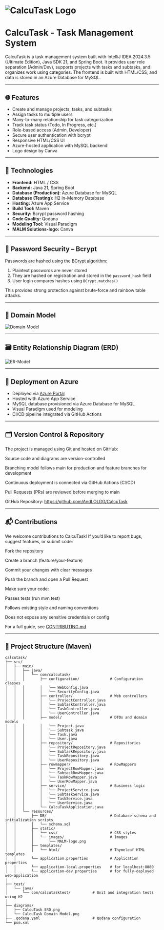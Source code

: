 # ![CalcuTask Logo](src/main/resources/static/images/malm-logo.png)
# CalcuTask - Task Management System 

CalcuTask is a task management system built with IntelliJ IDEA 2024.3.5 (Ultimate Edition), Java SDK 21, and Spring Boot. It provides user role separation (Admin/Dev), supports projects with tasks and subtasks, and organizes work using categories. The frontend is built with HTML/CSS, and data is stored in an Azure Database for MySQL.

---

## 🌐 Features

- Create and manage projects, tasks, and subtasks
- Assign tasks to multiple users
- Many-to-many relationship for task categorization
- Track task status (Todo, In Progress, etc.)
- Role-based access (Admin, Developer)
- Secure user authentication with bcrypt
- Responsive HTML/CSS UI
- Azure-hosted application with MySQL backend
- Logo design by Canva

---

## 🧱 Technologies

- **Frontend:** HTML / CSS
- **Backend:** Java 21, Spring Boot
- **Database (Production):** Azure Database for MySQL
- **Database (Testing):** H2 In-Memory Database
- **Hosting:** Azure App Service
- **Build Tool:** Maven
- **Security:** Bcrypt password hashing
- **Code Quality:** Qodana
- **Modeling Tool:** Visual Paradigm
- **MALM Solutions-logo:** Canva

---

## 🔐 Password Security – Bcrypt

Passwords are hashed using the [BCrypt algorithm](https://en.wikipedia.org/wiki/Bcrypt):

1. Plaintext passwords are never stored
2. They are hashed on registration and stored in the `password_hash` field
3. User login compares hashes using `BCrypt.matches()`

This provides strong protection against brute-force and rainbow table attacks.

---

## 📐 Domain Model

![Domain Model](https://github.com/AndLOLGG/CalcuTask/blob/main/diagrams/CalcuTask%20Domain%20Model.png)

---

## 🗃️ Entity Relationship Diagram (ERD)

![ER-Model](https://github.com/AndLOLGG/CalcuTask/blob/main/diagrams/CalcuTask%20ERD.png)

---

## 🚀 Deployment on Azure

- Deployed via [Azure Portal](https://portal.azure.com)
- Hosted with Azure App Service
- MySQL database provisioned via Azure Database for MySQL
- Visual Paradigm used for modeling
- CI/CD pipeline integrated via GitHub Actions

---

## 🗂️ Version Control & Repository
The project is managed using Git and hosted on GitHub:

Source code and diagrams are version-controlled

Branching model follows main for production and feature branches for development

Continuous deployment is connected via GitHub Actions (CI/CD)

Pull Requests (PRs) are reviewed before merging to main

GitHub Repository: https://github.com/AndLOLGG/CalcuTask

---

## 📬 Contributions
We welcome contributions to CalcuTask! If you’d like to report bugs, suggest features, or submit code:

Fork the repository

Create a branch (feature/your-feature)

Commit your changes with clear messages

Push the branch and open a Pull Request

Make sure your code:

Passes tests (run mvn test)

Follows existing style and naming conventions

Does not expose any sensitive credentials or config

For a full guide, see [CONTRIBUTING.md](https://github.com/AndLOLGG/CalcuTask/blob/main/CONTRIBUTING.md)

---

## 📁 Project Structure (Maven)

```plaintext
calcutask/
├── src/
│   ├── main/
│   │   ├── java/
│   │   │   └── com/calcutask/
│   │   │       ├── configuration/              # Configuration classes
│   │   │       │   └── WebConfig.java
│   │   │       │   └── SecurityConfig.java
│   │   │       ├── controller/                 # Web controllers
│   │   │       │   └── ProjectController.java
│   │   │       │   └── SubtaskController.java
│   │   │       │   └── TaskController.java
│   │   │       │   └── UserController.java
│   │   │       ├── model/                      # DTOs and domain models
│   │   │       │   └── Project.java
│   │   │       │   └── Subtask.java
│   │   │       │   └── Task.java
│   │   │       │   └── User.java
│   │   │       ├── repository/                 # Repositories
│   │   │       │   └── ProjectRepository.java
│   │   │       │   └── SubtaskRepository.java
│   │   │       │   └── TaskRepository.java
│   │   │       │   └── UserRepository.java
│   │   │       ├── rowmapper/                  # RowMappers
│   │   │       │   └── ProjectRowMapper.java
│   │   │       │   └── SubtaskRowMapper.java
│   │   │       │   └── TaskRowMapper.java
│   │   │       │   └── UserRowMapper.java
│   │   │       ├── service/                    # Business logic
│   │   │       │   └── ProjectService.java
│   │   │       │   └── SubtaskService.java
│   │   │       │   └── TaskService.java
│   │   │       │   └── UserService.java
│   │   │       └── CalcuTaskApplication.java
│   │   └── resources/
│   │       ├── DB/                             # Database schema and initialization scripts
│   │       │   └── schema.sql
│   │       ├── static/
│   │       │   └── css/                        # CSS styles
│   │       │   └── images/                     # Images
│   │       │       └── MALM-logo.png
│   │       ├── templates/
│   │       │   └── html/                       # Thymeleaf HTML templates
│   │       └── application.properties          # Application properties
│   │       └── application-local.properties    # for localhost:8080
│   │       └── application-dev.properties      # for fully-deployed web-application
│
├── test/
│   └── java/
│       └── com/calcutasktest/          # Unit and integration tests using H2
│
├── diagrams/
│   ├── CalcuTask ERD.png
│   └── CalcuTask Domain Model.png
├── .qodana.yaml                        # Qodana configuration
└── pom.xml
